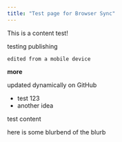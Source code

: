 ```yaml
---
title: "Test page for Browser Sync"
---
```

 
This is a content test!

testing publishing

```edited from a mobile device```

**more**

updated dynamically on GitHub

- test 123
- another idea

test content


here is some blurb<!--- this is an inline comment test--->end of the blurb
